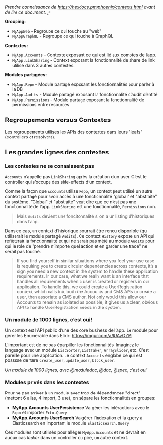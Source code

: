 _Prendre connaissance de https://hexdocs.pm/phoenix/contexts.html avant de lire ce document. ;)_

**Grouping:**

- `MyAppWeb` - Regroupe ce qui touche au "web"
- `MyAppGraphQL` - Regroupe ce qui touche à GraphQL

**Contextes:**

- `MyApp.Accounts` - Contexte exposant ce qui est lié aux comptes de l’app.
- `MyApp.LinkSharing` - Context exposant la fonctionnalité de share de link utilisé dans 3 autres contextes.

**Modules partagées:**

- `MyApp.Repo` - Module partagé exposant les fonctionnalités pour parler à la DB
- `MyApp.Audits` - Module partagé exposant la fonctionnalité d’audit d’entité
- `MyApp.Permissions` - Module partagé exposant la fonctionnalité de permissions entre resources

## Regroupements versus Contextes

Les regroupements utilises les APIs des contextes dans leurs "leafs" (controllers et resolvers).

## Les grandes lignes des contextes

### Les contextes ne se connaissent pas

`Accounts` n’appelle pas `LinkSharing` après la création d’un user. C’est le controller qui s’occupe des side-effects d’un context.

Comme la façon que `Accounts` utilise `Repo`, un context peut utilisé un autre context partagé pour avoir accès à une fonctionnalité "global" et "abstraite" du système.
"Global" et "abstraite" veut dire que ce n’est pas une fonctionnalité de l’app. `LinkSharing` est une fonctionnalité, `Permissions` non.

> Mais `Audits` devient une foncitonnalité si on a un listing d’historiques dans l’app.

Dans ce cas, un context d’historique pourrait être rendu disponible (qui utiliserait le module partagé `Audits`). Ce context `History` expose un API qui reflèterait la fonctionnalité et qui ne serait pas mêlé au module `Audits` pour qui le role de "prendre n’importe quel action et en garder une trace" ne serait pas touché.

> If you find yourself in similar situations where you feel your use case is requiring you to create circular dependencies across contexts, it’s a sign you need a new context in the system to handle these application requirements. In our case, what we really want is an interface that handles all requirements when a user is created or registers in our application. To handle this, we could create a UserRegistration context, which calls into both the Accounts and CMS APIs to create a user, then associate a CMS author. Not only would this allow our Accounts to remain as isolated as possible, it gives us a clear, obvious API to handle UserRegistration needs in the system.

### Un module de 1000 lignes, c’est oui!

Un context est l’API public d’une des core business de l’app. Le module pour gérer les Enumerable dans Elixir: https://imgur.com/a/IUAyOZM

L’important est de ne pas éparpiller les fonctionnalités. Imaginez le language avec un module `ListSorter`, `ListTaker`, `ArraySlicer`, etc.
C’est pareille pour une application. Le context `Accounts` englobe ce qui est possible de faire `create_user`, `update_user`, `block_user`.

_Un module de 1000 lignes, avec @moduledoc, @doc, @spec, c’est oui!_

### Modules privés dans les contextes

Pour ne pas arriver à un module avec trop de dépendances "direct" (mettont 6 alias, 4 import, 3 use), on sépare les fonctionnalités en groupes:

- **MyApp.Accounts.UserPersistence** Va gérer les intéractions avec le `Repo` et importer `Ecto.Query`
- **MyApp.Accounts.UserSearch** Va gérer l’indexation et la query à Elasticsearch en important le module `Elasticsearch.Query`

Ces modules sont utilisés pour alléger `MyApp.Accounts` et ne devrait en aucun cas _leaker_ dans un controller ou pire, un autre context.
